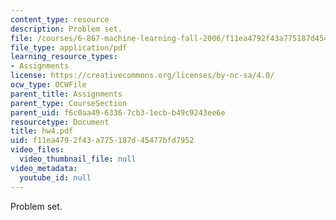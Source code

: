 ```yaml
---
content_type: resource
description: Problem set.
file: /courses/6-867-machine-learning-fall-2006/f11ea4792f43a775187d45477bfd7952_hw4.pdf
file_type: application/pdf
learning_resource_types:
- Assignments
license: https://creativecommons.org/licenses/by-nc-sa/4.0/
ocw_type: OCWFile
parent_title: Assignments
parent_type: CourseSection
parent_uid: f6c0aa49-6336-7cb3-1ecb-b49c9243ee6e
resourcetype: Document
title: hw4.pdf
uid: f11ea479-2f43-a775-187d-45477bfd7952
video_files:
  video_thumbnail_file: null
video_metadata:
  youtube_id: null
---
```

Problem set.